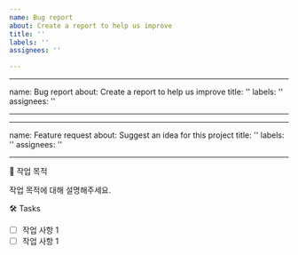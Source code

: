 ```yaml
---
name: Bug report
about: Create a report to help us improve
title: ''
labels: ''
assignees: ''

---
```


---
name: Bug report
about: Create a report to help us improve
title: ''
labels: ''
assignees: ''

---

---
name: Feature request
about: Suggest an idea for this project
title: ''
labels: ''
assignees: ''

---

📝 작업 목적

작업 목적에 대해 설명해주세요.

🛠️ Tasks

- [ ]  작업 사항 1
- [ ]  작업 사항 1
